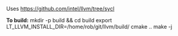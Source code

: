 Uses https://github.com/intel/llvm/tree/sycl

**To build:**
mkdir -p build && cd build
export LT_LLVM_INSTALL_DIR=/home/rob/git/llvm/build/
cmake ..
make -j
